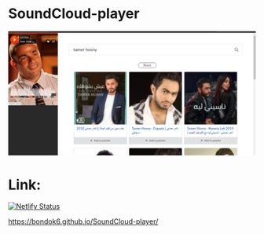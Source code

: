 # SoundCloud-player
![image preview](preview.PNG)

# Link: 
[![Netlify Status](https://api.netlify.com/api/v1/badges/35d3183f-57ba-41f6-9379-83e7a9f8aec7/deploy-status)](https://bondok6.github.io/SoundCloud-player/)

https://bondok6.github.io/SoundCloud-player/
